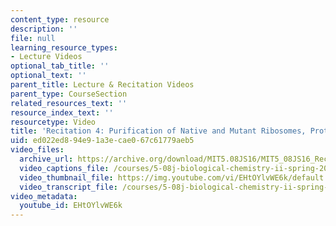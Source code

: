 ```yaml
---
content_type: resource
description: ''
file: null
learning_resource_types:
- Lecture Videos
optional_tab_title: ''
optional_text: ''
parent_title: Lecture & Recitation Videos
parent_type: CourseSection
related_resources_text: ''
resource_index_text: ''
resourcetype: Video
title: 'Recitation 4: Purification of Native and Mutant Ribosomes, Protein Purification'
uid: ed022ed8-94e9-1a3e-cae0-67c61779aeb5
video_files:
  archive_url: https://archive.org/download/MIT5.08JS16/MIT5_08JS16_Recitation_04_300k.mp4
  video_captions_file: /courses/5-08j-biological-chemistry-ii-spring-2016/a3cfc55670815efeb19e7adc44100881_EHtOYlvWE6k.vtt
  video_thumbnail_file: https://img.youtube.com/vi/EHtOYlvWE6k/default.jpg
  video_transcript_file: /courses/5-08j-biological-chemistry-ii-spring-2016/f531437dafe3d4bf8c64f0ababe72a8f_EHtOYlvWE6k.pdf
video_metadata:
  youtube_id: EHtOYlvWE6k
---
```


